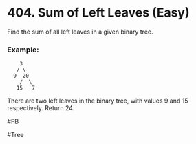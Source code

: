 # 404. Sum of Left Leaves (Easy)

Find the sum of all left leaves in a given binary tree.

### Example:
```
    3
   / \
  9  20
    /  \
   15   7
```
There are two left leaves in the binary tree, with values 9 and 15 respectively. Return 24.

#FB

#Tree
